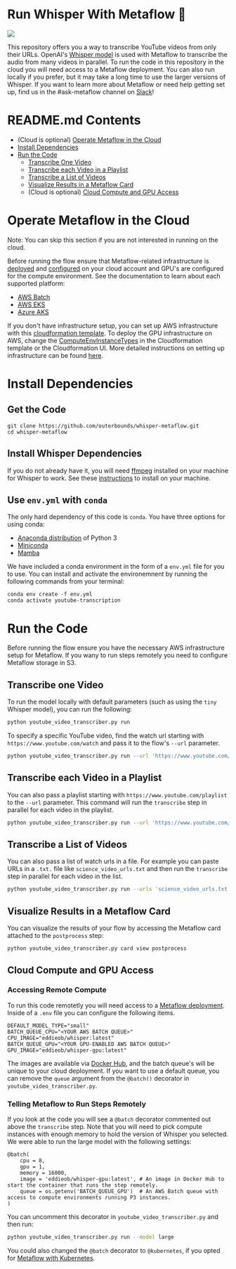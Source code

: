 # Run Whisper With Metaflow 👋

![](/fs-chat-cloud.png)

This repository offers you a way to transcribe YouTube videos from only their URLs. 
OpenAI's [Whisper model](https://github.com/openai/whisper) is used with Metaflow to transcribe the audio from many videos in parallel. To run the code in this repository in the cloud you will need access to a Metaflow deployment. You can also run locally if you prefer, but it may take a long time to use the larger versions of Whisper. If you want to learn more about Metaflow or need help getting set up, find us in the #ask-metaflow channel on [Slack](http://slack.outerbounds.co/)!

# README.md Contents
* (Cloud is optional) [Operate Metaflow in the Cloud](#operate-metaflow-in-the-cloud)
* [Install Dependencies](#install-dependencies)
* [Run the Code](#run-the-code)
    * [Transcribe One Video](#transcribe-one-video)
    * [Transcribe each Video in a Playlist](#transcribe-each-video-in-a-playlist)
    * [Transcribe a List of Videos](#transcribe-a-list-of-videos)
    * [Visualize Results in a Metaflow Card](#visualize-results-in-a-metaflow-card)
    * (Cloud is optional) [Cloud Compute and GPU Access](#cloud-compute-and-gpu-access)

# Operate Metaflow in the Cloud
Note: You can skip this section if you are not interested in running on the cloud.

Before running the flow ensure that Metaflow-related infrastructure is [deployed](https://outerbounds.com/docs/aws-deployment-guide/) and [configured](https://outerbounds.com/docs/configure-metaflow/) on your cloud account and GPU's are configured for the compute environment. See the documentation to learn about each supported platform:
* [AWS Batch](https://outerbounds.com/engineering/deployment/aws-managed/introduction/)
* [AWS EKS](https://outerbounds.com/engineering/deployment/aws-k8s/deployment/)
* [Azure AKS](https://outerbounds.com/engineering/deployment/azure-k8s/deployment/)

If you don't have infrastructure setup, you can set up AWS infrastructure with this [cloudformation template](https://github.com/outerbounds/metaflow-tools/blob/master/aws/cloudformation/metaflow-cfn-template.yml). To deploy the GPU infrastructure on AWS, change the [ComputeEnvInstanceTypes](https://github.com/outerbounds/metaflow-tools/blob/d0da1fa4f9aa6845f8091d06a1b7a99962986c98/aws/cloudformation/metaflow-cfn-template.yml#L42) in the Cloudformation template or the Cloudformation UI. More detailed instructions on setting up infrastructure can be found [here](https://outerbounds.com/docs/cloudformation/). 

# Install Dependencies

## Get the Code
```
git clone https://github.com/outerbounds/whisper-metaflow.git
cd whisper-metaflow
```

## Install Whisper Dependencies
If you do not already have it, you will need [ffmpeg](https://ffmpeg.org/) installed on your machine for Whisper to work. See these [instructions](https://github.com/openai/whisper#setup) to install on your machine.

## Use `env.yml` with `conda`

The only hard dependency of this code is `conda`. You have three options for using conda:
* [Anaconda distribution](https://www.anaconda.com/download/) of Python 3
* [Miniconda](https://docs.conda.io/en/latest/miniconda.html)
* [Mamba](https://mamba.readthedocs.io/en/latest/)

We have included a conda environment in the form of a `env.yml` file for you to use. You can install and activate the environemnent by running the following commands from your terminal:
```
conda env create -f env.yml
conda activate youtube-transcription
```

# Run the Code
Before running the flow ensure you have the necessary AWS infrastructure setup for Metaflow. If you wany to run steps remotely you need to configure Metaflow storage in S3. 

## Transcribe one Video

To run the model locally with default parameters (such as using the `tiny` Whisper model), you can run the following:
```sh
python youtube_video_transcriber.py run
```

To specify a specific YouTube video, find the watch url starting with `https://www.youtube.com/watch` and pass it to the flow's `--url` parameter.
```sh
python youtube_video_transcriber.py run --url 'https://www.youtube.com/watch?v=OH0Y_DUZu4Y'
```

## Transcribe each Video in a Playlist
You can also pass a playlist starting with `https://www.youtube.com/playlist` to the `--url` parameter. 
This command will run the `transcribe` step in parallel for each video in the playlist.
```sh
python youtube_video_transcriber.py run --url 'https://www.youtube.com/playlist?list=PLUsOvkBBnJBc1fcDQEOPJ77pMcE4CnNxc'
```

## Transcribe a List of Videos
You can also pass a list of watch urls in a file. For example you can paste URLs in a `.txt.` file like `science_video_urls.txt` and then run the `transcribe` step in parallel for each video in the list.
```sh
python youtube_video_transcriber.py run --urls 'science_video_urls.txt'
```

## Visualize Results in a Metaflow Card
You can visualize the results of your flow by accessing the Metaflow card attached to the `postprocess` step:
```
python youtube_video_transcriber.py card view postprocess
```

## Cloud Compute and GPU Access

### Accessing Remote Compute

To run this code remotetly you will need access to a [Metaflow deployment](#operate-metaflow-on-aws-infrastructure). Inside of a `.env` file you can configure the following items. 

```.env
DEFAULT_MODEL_TYPE="small"
BATCH_QUEUE_CPU="<YOUR AWS BATCH QUEUE>"
CPU_IMAGE="eddieob/whisper:latest"
BATCH_QUEUE_GPU="<YOUR GPU-ENABLED AWS BATCH QUEUE>"
GPU_IMAGE="eddieob/whisper-gpu:latest"
```

The images are available via [Docker Hub](https://hub.docker.com/repository/docker/eddieob/whisper-gpu), and the batch queue's will be unique to your cloud deployment.
If you want to use a default queue, you can remove the `queue` argument from the `@batch()` decorator in `youtube_video_transcriber.py`. 

### Telling Metaflow to Run Steps Remotely

If you look at the code you will see a `@batch` decorator commented out above the `transcribe` step. 
Note that you will need to pick compute instances with enough memory to hold the version of Whisper you selected.
We were able to run the large model with the following settings:
```
@batch(
    cpu = 8, 
    gpu = 1,
    memory = 16000,
    image = 'eddieob/whisper-gpu:latest', # An image in Docker Hub to start the container that runs the step remotely.
    queue = os.getenv('BATCH_QUEUE_GPU')  # An AWS Batch queue with access to compute environments running P3 instances.
)
```
You can uncomment this decorator in `youtube_video_transcriber.py` and then run:

```sh
python youtube_video_transcriber.py run --model large
```

You could also changed the `@batch` decorator to `@kubernetes`, if you opted for [Metaflow with Kubernetes](https://github.com/valayDave/metaflow-on-kubernetes-docs).


